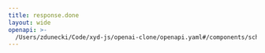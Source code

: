 ```yaml
---
title: response.done
layout: wide
openapi: >-
  /Users/zdunecki/Code/xyd-js/openai-clone/openapi.yaml#/components/schemas/RealtimeServerEventResponseDone
---
```



